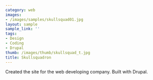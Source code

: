 ```yaml
---
category: web
images:
- /images/samples/skullsquad01.jpg
layout: sample
sample_link: ''
tags:
- Design
- Coding
- Drupal
thumb: /images/thumb/skullsquad_t.jpg
title: Skullsquadron
---
```

Created the site for the web developing company. Built with Drupal.
